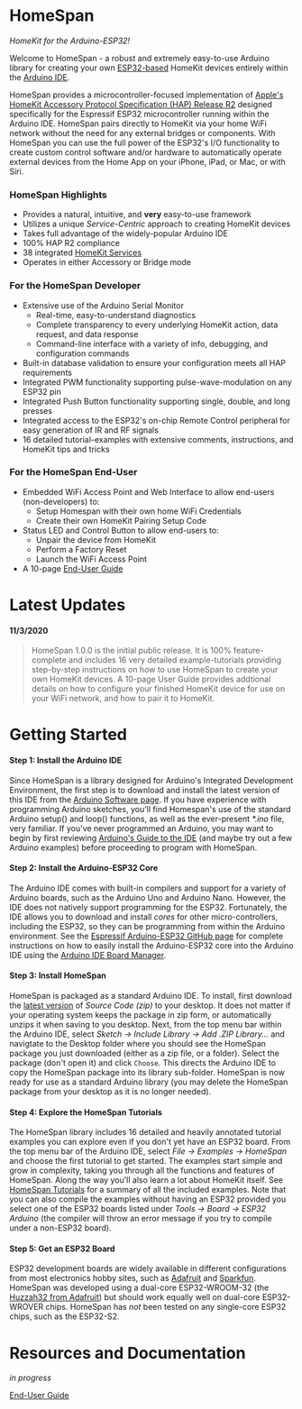 # HomeSpan
*HomeKit for the Arduino-ESP32!*

Welcome to HomeSpan - a robust and extremely easy-to-use Arduino library for creating your own [ESP32-based](https://www.espressif.com/en/products/modules/esp32) HomeKit devices entirely within the [Arduino IDE](http://www.arduino.cc).

HomeSpan provides a microcontroller-focused implementation of [Apple's HomeKit Accessory Protocol Specification (HAP) Release R2](https://developer.apple.com/support/homekit-accessory-protocol/) designed specifically for the Espressif ESP32 microcontroller running within the Arduino IDE.  HomeSpan pairs directly to HomeKit via your home WiFi network without the need for any external bridges or components.  With HomeSpan you can use the full power of the ESP32's I/O functionality to create custom control software and/or hardware to automatically operate external devices from the Home App on your iPhone, iPad, or Mac, or with Siri.

### HomeSpan Highlights

* Provides a natural, intuitive, and **very** easy-to-use framework
* Utilizes a unique *Service-Centric* approach to creating HomeKit devices
* Takes full advantage of the widely-popular Arduino IDE
* 100% HAP R2 compliance
* 38 integrated [HomeKit Services](docs/ServiceList.md)
* Operates in either Accessory or Bridge mode

### For the HomeSpan Developer

* Extensive use of the Arduino Serial Monitor
  * Real-time, easy-to-understand diagnostics
  * Complete transparency to every underlying HomeKit action, data request, and data response
  * Command-line interface with a variety of info, debugging, and configuration commands
* Built-in database validation to ensure your configuration meets all HAP requirements
* Integrated PWM functionality supporting pulse-wave-modulation on any ESP32 pin
* Integrated Push Button functionality supporting single, double, and long presses 
* Integrated access to the ESP32's on-chip Remote Control peripheral for easy generation of IR and RF signals
* 16 detailed tutorial-examples with extensive comments, instructions, and HomeKit tips and tricks

### For the HomeSpan End-User

* Embedded WiFi Access Point and Web Interface to allow end-users (non-developers) to:
  * Setup Homespan with their own home WiFi Credentials
  * Create their own HomeKit Pairing Setup Code
* Status LED and Control Button to allow end-users to:
  * Unpair the device from HomeKit
  * Perform a Factory Reset
  * Launch the WiFi Access Point
* A 10-page [End-User Guide](docs/UserGuide.md)

# Latest Updates

#### 11/3/2020

> HomeSpan 1.0.0 is the initial public release. It is 100% feature-complete and includes 16 very detailed example-tutorials providing step-by-step instructions on how to use HomeSpan to create your own HomeKit devices. A 10-page User Guide provides addtional details on how to configure your finished HomeKit device for use on your WiFi network, and how to pair it to HomeKit.

# Getting Started

#### Step 1: Install the Arduino IDE

Since HomeSpan is a library designed for Arduino's Integrated Development Environment, the first step is to download and install the latest version of this IDE from the [Arduino Software page](https://www.arduino.cc/en/software).  If you have experience with programming Arduino sketches, you'll find Homespan's use of the standard Arduino setup() and loop() functions, as well as the ever-present *\*.ino* file, very familiar.  If you've never programmed an Arduino, you may want to begin by first reviewing [Arduino's Guide to the IDE](https://www.arduino.cc/en/Guide/Environment) (and maybe try out a few Arduino examples) before proceeding to program with HomeSpan.

#### Step 2: Install the Arduino-ESP32 Core

The Arduino IDE comes with built-in compilers and support for a variety of Arduino boards, such as the Arduino Uno and Arduino Nano.  However, the IDE does not natively support programming for the ESP32.  Fortunately, the IDE allows you to download and install *cores* for other micro-controllers, including the ESP32, so  they can be programming from within the Arduino environment.  See the [Espressif Arduino-ESP32 GitHub page](https://github.com/espressif/arduino-esp32#arduino-core-for-esp32-wifi-chip) for complete instructions on how to easily install the Arduino-ESP32 core into the Arduino IDE using the [Arduino IDE Board Manager](https://github.com/espressif/arduino-esp32/blob/master/docs/arduino-ide/boards_manager.md).

#### Step 3: Install HomeSpan

HomeSpan is packaged as a standard Arduino IDE.  To install, first download the [latest version](https://github.com/HomeSpan/HomeSpan/releases/latest) of *Source Code (zip)* to your desktop. It does not matter if your operating system keeps the package in zip form, or automatically unzips it when saving to you desktop.  Next, from the top menu bar within the Arduino IDE, select *Sketch → Include Library → Add .ZIP Library...* and navigtate to the Desktop folder where you should see the HomeSpan package you just downloaded (either as a zip file, or a folder).  Select the package (don't open it) and click `Choose`.  This directs the Arduino IDE to copy the HomeSpan package into its library sub-folder.  HomeSpan is now ready for use as a standard Arduino library (you may delete the HomeSpan package from your desktop as it is no longer needed).

#### Step 4: Explore the HomeSpan Tutorials

The HomeSpan library includes 16 detailed and heavily annotated tutorial examples you can explore even if you don't yet have an ESP32 board.  From the top menu bar of the Arduino IDE, select *File → Examples → HomeSpan* and choose the first tutorial to get started. The examples start simple and grow in complexity, taking you through all the functions and features of HomeSpan.  Along the way you'll also learn a lot about HomeKit itself.  See [HomeSpan Tutorials](docs/Tutorials.md) for a summary of all the included examples.  Note that you can also compile the examples without having an ESP32 provided you select one of the ESP32 boards listed under *Tools → Board → ESP32 Arduino* (the compiler will throw an error message if you try to compile under a non-ESP32 board).

#### Step 5: Get an ESP32 Board

ESP32 development boards are widely available in different configurations from most electronics hobby sites, such as [Adafruit](https://www.adafruit.com) and [Sparkfun](https://www.sparkfun.com).  HomeSpan was developed using a dual-core ESP32-WROOM-32 (the [Huzzah32 from Adafruit](https://www.adafruit.com/product/3619)) but should work equally well on dual-core ESP32-WROVER chips.  HomeSpan has *not* been tested on any single-core ESP32 chips, such as the ESP32-S2.


# Resources and Documentation

*in progress*

[End-User Guide](docs/UserGuide.md)


